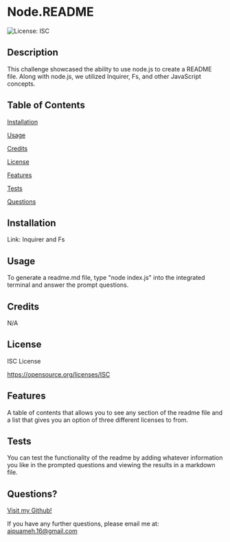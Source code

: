 # Node.README
![License: ISC](https://img.shields.io/badge/License-ISC-blue.svg)

  ## Description 
This challenge showcased the ability to use node.js to create a README file. Along with node.js, we utilized Inquirer, Fs, and other JavaScript concepts.  

  ## Table of Contents
[Installation](#installation)

[Usage](#usage)

[Credits](#credits)

[License](#license)

[Features](#features)

[Tests](#tests)

[Questions](#questions)
                
  ## Installation 
Link: 
Inquirer and Fs
                
  ## Usage 
To generate a readme.md file, type "node index.js" into the integrated terminal and answer the prompt questions.
                
  ## Credits 
N/A
               
  ## License 
ISC License

  https://opensource.org/licenses/ISC

  ## Features 
A table of contents that allows you to see any section of the readme file and a list that gives you an option of three different licenses to from.
    
  ## Tests
You can test the functionality of the readme by adding whatever information you like in the prompted questions and viewing the results in a markdown file. 

  ## Questions? 
[Visit my Github!](https://github.com/AipuAmeh)  

If you have any further questions, please email me at: aipuameh.16@gmail.com
